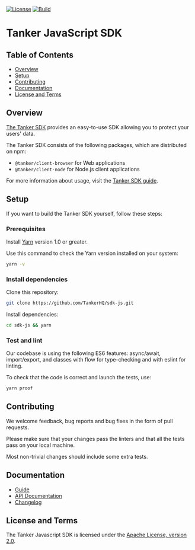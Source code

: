 [![License](https://img.shields.io/badge/License-Apache%202.0-blue.svg)](https://opensource.org/licenses/Apache-2.0)
[![Build](https://img.shields.io/travis/TankerHQ/sdk-js/master.svg)](https://travis-ci.org/TankerHQ/sdk-js)

# Tanker JavaScript SDK

## Table of Contents

 * [Overview](#overview)
 * [Setup](#setup)
 * [Contributing](#contributing)
 * [Documentation](#documentation)
 * [License and Terms](#license-and-terms)

## Overview

[The Tanker SDK](https://tanker.io) provides an easy-to-use SDK allowing you to protect your users'
data.

The Tanker SDK consists of the following packages, which are distributed on npm:

* `@tanker/client-browser` for Web applications
* `@tanker/client-node` for Node.js client applications


For more information about usage, visit the
[Tanker SDK guide](https://tanker.io/docs/latest/guide/getting-started/).


## Setup

If you want to build the Tanker SDK yourself, follow these steps:

### Prerequisites

Install [Yarn](https://yarnpkg.com/en/docs/install) version 1.0 or greater.

Use this command to check the Yarn version installed on your system:
```bash
yarn -v
```

### Install dependencies

Clone this repository:
```bash
git clone https://github.com/TankerHQ/sdk-js.git
```

Install dependencies:
```bash
cd sdk-js && yarn
```

### Test and lint

Our codebase is using the following ES6 features: async/await, import/export, and classes with flow for type-checking and with eslint for linting.

To check that the code is correct and launch the tests, use:

```bash
yarn proof
```

## Contributing

We welcome feedback, bug reports and bug fixes in the form of pull requests.

Please make sure that your changes pass the linters and that all the tests pass on your local machine.

Most non-trivial changes should include some extra tests.

## Documentation

* [Guide](https://tanker.io/docs/latest/guide/getting-started/)
* [API Documentation](https://tanker.io/docs/latest/api/tanker/)
* [Changelog](https://tanker.io/docs/latest/changelog/)


## License and Terms

The Tanker Javascript SDK is licensed under the
[Apache License, version 2.0](http://www.apache.org/licenses/LICENSE-2.0).
